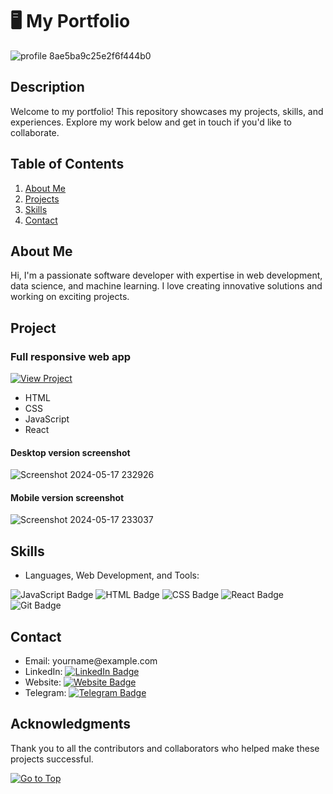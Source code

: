   <h1 id="head">🖥️ My Portfolio</h1>

![profile 8ae5ba9c25e2f6f444b0](https://github.com/sinaafshar13/React-Portfolio/assets/136085165/ad21bfbe-ab73-4c86-b06a-daadb6a0e009)

  <h2>Description</h2>
  <p>Welcome to my portfolio! This repository showcases my projects, skills, and experiences. Explore my work below and get in touch if you'd like to collaborate.</p>

  <h2>Table of Contents</h2>
    <ol>
        <li><a href="#about-me">About Me</a></li>
        <li><a href="#projects">Projects</a></li>
        <li><a href="#skills">Skills</a></li>
        <li><a href="#contact">Contact</a></li>
    </ol>

   <h2 id="about-me">About Me</h2>
    <p>Hi, I'm a passionate software developer with expertise in web development, data science, and machine learning. I love creating innovative solutions and working on exciting projects.</p>

  <h2 id="projects">Project</h2>
    <h3>Full responsive web app</h3>
    <a href="https://sinafolio.liara.run"><img src="https://img.shields.io/badge/View-Project-blue" alt="View Project"></a>
    <ul>
        <li>HTML</li>
        <li>CSS</li>
        <li>JavaScript</li>
        <li>React</li>
    </ul>

<h4>Desktop version screenshot</h4>

![Screenshot 2024-05-17 232926](https://github.com/sinaafshar13/React-Portfolio/assets/136085165/71c06de8-7aeb-4a89-930d-f408d0d432c8)

<h4>Mobile version screenshot</h4>

![Screenshot 2024-05-17 233037](https://github.com/sinaafshar13/React-Portfolio/assets/136085165/ba9a74e5-8192-4416-9d1f-bb8105d60664)


  <h2 id="skills">Skills</h2>
    <ul>
        <li>Languages, Web Development, and Tools:
           </li>
    </ul>      
    <img src="https://img.shields.io/badge/-JavaScript-F7DF1E?style=flat&logo=javascript&logoColor=black" alt="JavaScript Badge">
     <img src="https://img.shields.io/badge/-HTML-E34F26?style=flat&logo=html5&logoColor=white" alt="HTML Badge">
                <img src="https://img.shields.io/badge/-CSS-1572B6?style=flat&logo=css3&logoColor=white" alt="CSS Badge">
               <img src="https://img.shields.io/badge/-React-61DAFB?style=flat&logo=react&logoColor=black" alt="React Badge">
                <img src="https://img.shields.io/badge/-Git-F05032?style=flat&logo=git&logoColor=white" alt="Git Badge">
        
   

  <h2 id="contact">Contact</h2>
  <ul>
        <li>Email: yourname@example.com</li>
        <li>LinkedIn: <a href="https://www.linkedin.com/in/sina-afshari-32b3bb288"><img src="https://img.shields.io/badge/LinkedIn-Profile-blue" alt="LinkedIn Badge"></a></li>
        <li>Website: <a href="https://sinafolio.liara.run"><img src="https://img.shields.io/badge/Website-Visit-blue" alt="Website Badge"></a></li>
        <li>Telegram: <a href="https://t.me/SiNa13RiShe"><img src="https://img.shields.io/badge/Telegram-Contact-blue" alt="Telegram Badge"></a></li>
  </ul>

  <h2>Acknowledgments</h2>
  <p>Thank you to all the contributors and collaborators who helped make these projects successful.</p>

[![Go to Top](https://img.shields.io/badge/Go_to_Top-Click_Here-blue.svg?style=flat-square)](#head)
